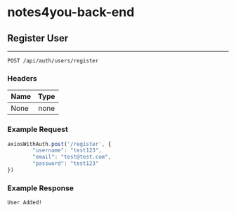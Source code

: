 # notes4you-back-end

## Register User
***
`POST /api/auth/users/register`


### Headers
| Name              | Type            |
| ----------------- |:---------------:|
| None              | none            |

### Example Request
```javascript
axiosWithAuth.post('/register', {
        "username": "test123",
        "email": "test@test.com",
        "password": "test123"
})
```

### Example Response
`User Added!`